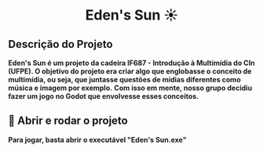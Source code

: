<h1 align="center"> Eden's Sun ☀️</h1> 

## Descrição do Projeto
**Eden's Sun é um projeto da cadeira IF687 - Introdução à Multimídia do CIn (UFPE). O objetivo do projeto era criar algo que englobasse o conceito de multimídia, ou seja, que juntasse questões de mídias diferentes como música e imagem por exemplo.**
**Com isso em mente, nosso grupo decidiu fazer um jogo no Godot que envolvesse esses conceitos.**

## 📁 Abrir e rodar o projeto

**Para jogar, basta abrir o executável "Eden's Sun.exe"**
